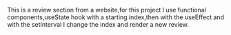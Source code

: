 This is a review section from a website,for this project I use functional components,useState hook with a starting index,then with the useEffect and with the setInterval I change the index and render a new review.

